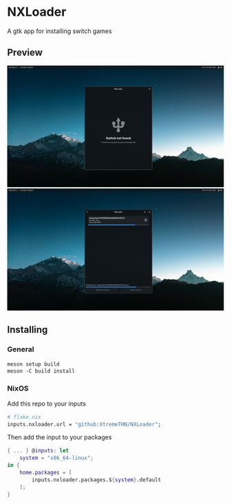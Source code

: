 # NXLoader

A gtk app for installing switch games

## Preview
![1](.github/assets/1.png)
![2](.github/assets/2.png)

## Installing
### General
```
meson setup build
meson -C build install
```

### NixOS
Add this repo to your inputs
```nix
# flake.nix
inputs.nxloader.url = "github:XtremeTHN/NXLoader";
```
Then add the input to your packages
```nix
{ ... } @inputs: let
    system = "x86_64-linux";
in {
    home.packages = [
        inputs.nxloader.packages.${system}.default
    ];
}
```
